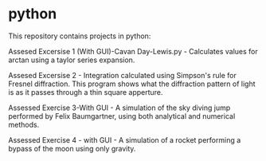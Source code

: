 # python

This repository contains projects in python:

Assesed Excersise 1 (With GUI)-Cavan Day-Lewis.py - Calculates values for arctan using a taylor series expansion.

Assesed Excersise 2 - Integration calculated using Simpson's rule for Fresnel diffraction. This program shows what the diffraction pattern of light is as it passes through a thin square apperture.

Assessed Exercise 3-With GUI - A simulation of the sky diving jump performed by Felix Baumgartner, using both analytical and numerical methods.

Assessed Exercise 4 - with GUI - A simulation of a rocket performing a bypass of the moon using only gravity.
